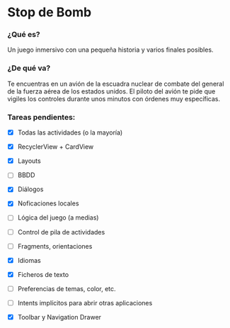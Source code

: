# Stop de Bomb

### ¿Qué es? 
Un juego inmersivo con una pequeña historia y varios finales posibles. 

### ¿De qué va?
Te encuentras en un avión de la escuadra nuclear de combate del general de la fuerza aérea de los estados unidos. El piloto del avión te pide que vigiles los controles durante unos minutos con órdenes muy específicas.

### Tareas pendientes:

- [x] Todas las actividades (o la mayoría)
- [x] RecyclerView + CardView
- [x] Layouts
- [ ] BBDD
- [x] Diálogos
- [x] Noficaciones locales
- [ ] Lógica del juego (a medias)
- [ ] Control de pila de actividades
  
- [ ] Fragments, orientaciones
- [x] Idiomas
- [x] Ficheros de texto
- [ ] Preferencias de temas, color, etc.
- [ ] Intents implícitos para abrir otras aplicaciones
- [x] Toolbar y Navigation Drawer
